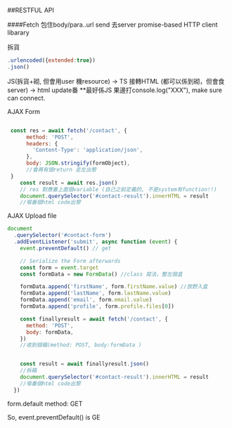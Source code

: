 ##RESTFUL API

####Fetch
包住body/para..url send 去server
promise-based HTTP client libarary

拆貨
```js
.urlencoded({extended:true})
.json()
```

JS(拆貨+砌, 但會用user 機resource) -> TS 接轉HTML (都可以係到砌，但會食server) -> html update番
**最好係JS 果邊打console.log("XXX"), make sure can connect.

AJAX Form
```js

 const res = await fetch('/contact', { 
      method: 'POST',
      headers: {
        'Content-Type': 'application/json',
      },
      body: JSON.stringify(formObject),
      //會再有個return 走左出黎
 }
    const result = await res.json()
    // res 對應番上面個variable (自己之前定義的, 不是system有function!!)
    document.querySelector('#contact-result').innerHTML = result
    //嘔番個html code出黎

```

AJAX Upload file
```js
document
  .querySelector('#contact-form')
  .addEventListener('submit', async function (event) {
    event.preventDefault() // get

    // Serialize the Form afterwards
    const form = event.target
    const formData = new FormData() //class 寫法，整左個盒

    formData.append('firstName', form.firstName.value) //放野入盒
    formData.append('lastName', form.lastName.value)
    formData.append('email', form.email.value)
    formData.append('profile', form.profile.files[0])

    const finallyresult = await fetch('/contact', {  
      method: 'POST',
      body: formData,
    })
    //收到個箱(method: POST, body:formData )


    const result = await finallyresult.json()
    //拆箱
    document.querySelector('#contact-result').innerHTML = result
    //嘔番個html code出黎
  })
```


form.default method:
GET

So, event.preventDefault() is GE


